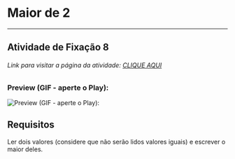 # Maior de 2  

---

## Atividade de Fixação 8  

###### Link para visitar a página da atividade: [CLIQUE AQUI](https://giunossauro.github.io/iFood_Lets-Code_Sala-842/2_Logica-com-JavaScript/Atividades-de-Fixacao/08_Maior-de-2/Maior-de-2.html)

### Preview (GIF - aperte o Play):

![Preview (GIF - aperte o Play):](https://github.com/Giunossauro/iFood_Lets-Code_Sala-842/blob/master/2_Logica-com-JavaScript/Atividades-de-Fixacao/img/2f8.gif)

## Requisitos

Ler dois valores (considere que não serão lidos valores iguais) e escrever o maior deles.  
 